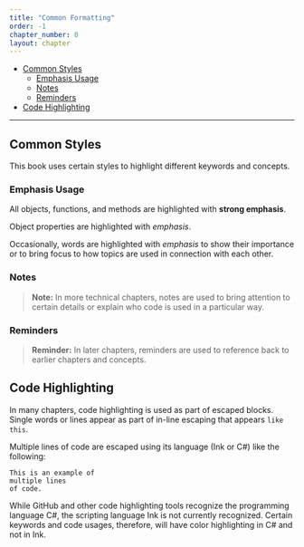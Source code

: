 ```yaml
---
title: "Common Formatting"
order: -1
chapter_number: 0
layout: chapter
---
```


- [Common Styles](#common-styles)
  - [Emphasis Usage](#emphasis-usage)
  - [Notes](#notes)
  - [Reminders](#reminders)
- [Code Highlighting](#code-highlighting)

---

## Common Styles

This book uses certain styles to highlight different keywords and concepts.

### Emphasis Usage

All objects, functions, and methods are highlighted with **strong emphasis**.

Object properties are highlighted with *emphasis*.

Occasionally, words are highlighted with *emphasis* to show their importance or to bring focus to how topics are used in connection with each other.

### Notes

> **Note:** In more technical chapters, notes are used to bring attention to certain details or explain who code is used in a particular way.

### Reminders

> **Reminder:** In later chapters, reminders are used to reference back to earlier chapters and concepts.

## Code Highlighting

In many chapters, code highlighting is used as part of escaped blocks. Single words or lines appear as part of in-line escaping that appears `like this`.

Multiple lines of code are escaped using its language (Ink or C\#) like the following:

```Text
This is an example of
multiple lines
of code.
```

While GitHub and other code highlighting tools recognize the programming language C\#, the scripting language Ink is not currently recognized. Certain keywords and code usages, therefore, will have color highlighting in C\# and not in Ink.
